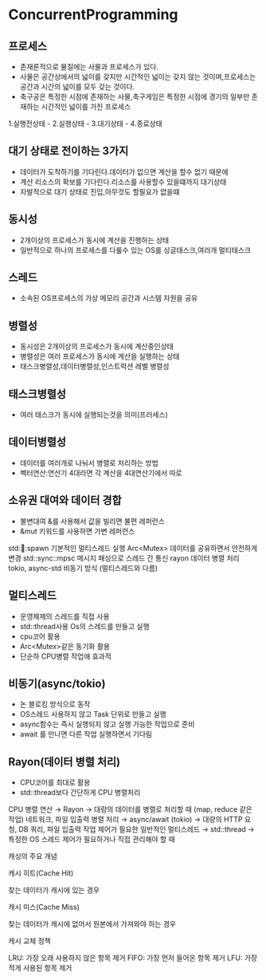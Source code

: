 # ConcurrentProgramming

## 프로세스
- 존재론적으로 물질에는 사물과 프로세스가 있다.
- 사물은 공간상에서의 넓이를 갖지만 시간적인 넓이는 갖지 않는 것이며,프로세스는 공간과 시간의 넓이를 모두 갖는 것이다.
- 축구공은 특정한 시점에 존재하는 사물,축구게임은 특정한 시점에 경기의 일부만 존재하는 시간적인 넓이를 가진 프로세스

1.실행전상테 - 2.실행상태 - 3.대기상태 - 4.종료상태
## 대기 상태로 전이하는 3가지
- 데이터가 도착하기를 기다린다.데이터가 없으면 계산을 할수 없기 때문에
- 계산 리소스의 확보를 기다린다.리소스를 사용할수 있을떄까지 대기상태
- 자발적으로 대기 상태로 진입,아무것도 할필요가 없을떄
## 동시성
- 2개이상의 프로세스가 동시에 계산을 진행하는 상태
- 일반적으로 하나의 프로세스를 다룰수 있는 OS를 싱글태스크,여러개 멀티태스크

## 스레드
- 소속된 OS프로세스의 가상 메모리 공간과 시스템 자원을 공유
## 병렬성
- 동시성은 2개이상의 프로세스가 동시에 계산중인상태
- 병렬성은 여러 프로세스가 동시에 계산을 실행하는 상태
- 태스크병렬성,데이터병렬성,인스트럭션 레벨 병렬성

## 태스크병렬성
- 여러 태스크가 동시에 실행되는것을 의미(프러세스)
## 데이터병렬성
- 데이터를 여러개로 나눠서 병렬로 처리하는 방법
- 벡터연산:연산기 4대라면 각 계산을 4대연산기에서 따로


## 소유권 대여와 데이터 경합
- 불변대여 &를 사용해서 값을 빌리면 불편 레퍼런스
- &mut 키워드를 사용하면 가변 레퍼런스


std::thread::spawn	기본적인 멀티스레드 실행
Arc<Mutex<T>>	데이터를 공유하면서 안전하게 변경
std::sync::mpsc	메시지 패싱으로 스레드 간 통신
rayon	데이터 병렬 처리
tokio, async-std	비동기 방식 (멀티스레드와 다름)



## 멀티스레드
- 운영체제의 스레드를 직접 사용
- std::thread사용 Os의 스레드를 만들고 실행
- cpu코어 활용
- Arc<Mutex<T>>같은 동기화 활용
- 단순하 CPU병렬 작업애 효과적

## 비동기(async/tokio)
- 논 블로킹 방식으로 동작
- OS스레드 사용하지 않고 Task 단위로 만들고 실행
- async함수는 즉시 실행되지 않고 실행 가능한 작업으로 준비
- await 를 만나면 다른 작업 실행하면서 기다림

## Rayon(데이터 병렬 처리)
- CPU코어를 최대로 활용
- std::thread보다 간단하게 CPU 병렬처리


CPU 병렬 연산 → Rayon
→ 대량의 데이터를 병렬로 처리할 때 (map, reduce 같은 작업)
네트워크, 파일 입출력 병렬 처리 → async/await (tokio)
→ 대량의 HTTP 요청, DB 쿼리, 파일 입출력 작업
제어가 필요한 일반적인 멀티스레드 → std::thread
→ 특정한 OS 스레드 제어가 필요하거나 직접 관리해야 할 때


캐싱의 주요 개념

캐시 히트(Cache Hit)

찾는 데이터가 캐시에 있는 경우


캐시 미스(Cache Miss)

찾는 데이터가 캐시에 없어서 원본에서 가져와야 하는 경우


캐시 교체 정책

LRU: 가장 오래 사용하지 않은 항목 제거
FIFO: 가장 먼저 들어온 항목 제거
LFU: 가장 적게 사용된 항목 제거
